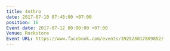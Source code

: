 ```yaml
---
title: 4nthro
date: 2017-07-10 07:48:00 +07:00
position: 16
Event date: 2017-07-12 00:00:00 +07:00
Venue: Rockstore
Event URL: https://www.facebook.com/events/392526017809852/
---
```


